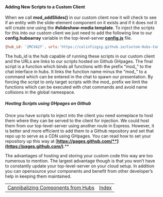 #### **Adding New Scripts to a Custom Client**

When we call **mod_addSlides()** in our custom client now it will check to see if an entity with the slide-element component on it exists and if it does not it will create one using the **#slideshow-media template**.  To inject the scripts for this into our custom client we just need to add the following line to our **config.hubsarray** variable in the top-level-server [**config.js**](https://github.com/colinfizgig/Custom-Hubs-Components/blob/ghpages/top-level-main-server/config.js) file.



```javascript
{hub_id: '2MCVA2f', urls:'https://colinfizgig.github.io/Custom-Hubs-Components/components/slideconfig.js,https://colinfizgig.github.io/Custom-Hubs-Components/components/slideshow-template.js,https://colinfizgig.github.io/Custom-Hubs-Components/components/hubs-slide-show.js,https://colinfizgig.github.io/Custom-Hubs-Components/components/presence-customcmd-setup.js'}
```



The hub_id is the hub capable of running these scripts in our custom client and the URLs are links to our scripts hosted on Github GHpages.  The final script is a function which binds all functions with the prefix “mod\_” to the chat interface in hubs.  It links the function name minus the “mod\_” to a command which can be entered in the chat to spawn our presentation.  By forcing the script to only target scripts with the mod_ prefix we limit the functions which can be executed with chat commands and avoid name collisions in the global namespace.

##### **Hosting Scripts using GHpages on Github**

Once you have scripts to inject into the client you need someplace to host them where they can be served to the client for injection.  We could host them from our top-level-server using another route in Express.  However, it is better and more efficient to add them to a Github repository and set that repo up to serve as a CDN using GHpages.  You can read how to set your repository up this way at [**https://pages.github.com/**](https://pages.github.com/)**.**

The advantages of hosting and storing your custom code this way are too numerous to mention.  The largest advantage though is that you won’t have to constantly update your top-level-server on your cloud setup.  In addition you can opensource your components and benefit from other developer’s help in keeping them maintained. 

|                                                              |                                  |
| :----------------------------------------------------------- | -------------------------------: |
| [Cannibalizing Components from Hubs](CannibalizingComponents.md) | [Index](CustomizinghubsTitle.md) |